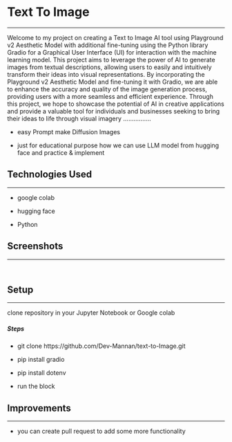 <h1>Text To Image</h1>
<hr><p>Welcome to my project on creating a Text to Image AI tool using Playground v2 Aesthetic Model with additional fine-tuning using the Python library Gradio for a Graphical User Interface (UI) for interaction with the machine learning model. This project aims to leverage the power of AI to generate images from textual descriptions, allowing users to easily and intuitively transform their ideas into visual representations. By incorporating the Playground v2 Aesthetic Model and fine-tuning it with Gradio, we are able to enhance the accuracy and quality of the image generation process, providing users with a more seamless and efficient experience. Through this project, we hope to showcase the potential of AI in creative applications and provide a valuable tool for individuals and businesses seeking to bring their ideas to life through visual imagery ................</p><ul>
<li>easy Prompt make Diffusion Images</li>
</ul><ul>
<li>just for educational purpose how  we can use LLM model from hugging face and practice &amp; implement</li>
</ul><h2>Technologies Used</h2>
<hr><ul>
<li>google colab</li>
</ul><ul>
<li>hugging face</li>
</ul><ul>
<li>Python</li>
</ul><h2>Screenshots</h2>
<hr><p><img src="https://i.postimg.cc/0Q1kxYkX/Screenshot-2024-01-10-072411.png" alt=""></p><p><img src="https://i.postimg.cc/mkGtXx1D/Screenshot-2024-01-10-075847.png" alt=""></p><h2>Setup</h2>
<hr><p>clone repository in your Jupyter Notebook or Google colab</p><h5>Steps</h5><ul>
<li>git clone https://github.com/Dev-Mannan/text-to-Image.git</li>
</ul><ul>
<li>pip install gradio</li>
</ul><ul>
<li>pip install dotenv</li>
</ul><ul>
<li>run the block</li>
</ul><h2>Improvements</h2>
<hr><ul>
<li>you can create pull request to add some more functionality</li>
</ul>
